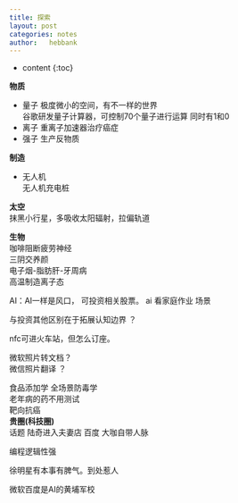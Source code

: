 ```yaml
---
title: 探索
layout: post
categories: notes
author:   hebbank
---
```

* content
{:toc}


**物质**
 - 量子
极度微小的空间，有不一样的世界  
谷歌研发量子计算器，可控制70个量子进行运算  同时有1和0  
 - 离子
重离子加速器治疗癌症
 - 强子
 生产反物质

**制造**
 - 无人机   
无人机充电桩     



**太空**  
抹黑小行星，多吸收太阳辐射，拉偏轨道  

**生物**  
咖啡阻断疲劳神经  
三阴交养颜   
电子烟-脂肪肝-牙周病  
高温制造离子态  

AI：AI一样是风口， 可投资相关股票。  ai 看家庭作业 场景

与投资其他区别在于拓展认知边界  ？

nfc可进火车站，但怎么订座。

微软照片转文档？  
微信照片翻译 ？

食品添加学 全场景防毒学  
老年病的药不用测试  
靶向抗癌  
**贵圈(科技圈)**  
话题
陆奇进入夫妻店 百度  大咖自带人脉  

编程逻辑性强  

徐明星有本事有脾气。到处惹人  

微软百度是AI的黄埔军校   
